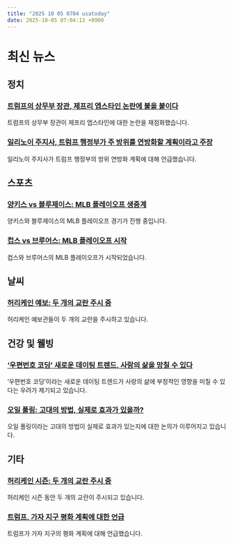 ```yaml
---
title: "2025 10 05 0704 usatoday"
date: 2025-10-05 07:04:13 +0900
---
```


# 최신 뉴스

## 정치

### [트럼프의 상무부 장관, 제프리 엡스타인 논란에 불을 붙이다](https://www.usatoday.com/story/news/politics/2025/10/04/jeffrey-esptein-trump-howard-lutnick-blackmailer/86486353007/)
트럼프의 상무부 장관이 제프리 엡스타인에 대한 논란을 재점화했습니다.
### [일리노이 주지사, 트럼프 행정부가 주 방위를 연방화할 계획이라고 주장](https://www.usatoday.com/story/news/politics/2025/10/04/trump-federalize-iillinois-national-guard-pritzker/86524379007/)
일리노이 주지사가 트럼프 행정부의 방위 연방화 계획에 대해 언급했습니다.

## 스포츠

### [양키스 vs 블루제이스: MLB 플레이오프 생중계](https://www.usatoday.com/story/sports/mlb/playoffs/2025/10/04/yankees-vs-blue-jays-score-channel-mlb-playoffs-highlights/86522886007/)
양키스와 블루제이스의 MLB 플레이오프 경기가 진행 중입니다.
### [컵스 vs 브루어스: MLB 플레이오프 시작](https://www.usatoday.com/story/sports/mlb/playoffs/2025/10/04/cubs-vs-brewers-score-channel-live-mlb-playoffs-highlights/86520073007/)
컵스와 브루어스의 MLB 플레이오프가 시작되었습니다.

## 날씨

### [허리케인 예보: 두 개의 교란 주시 중](https://www.usatoday.com/story/news/weather/2025/10/04/hurricane-atlantic-season-storm-tracker/86522583007/)
허리케인 예보관들이 두 개의 교란을 주시하고 있습니다.

## 건강 및 웰빙

### [‘우편번호 코딩’ 새로운 데이팅 트렌드, 사랑의 삶을 망칠 수 있다](https://www.usatoday.com/story/life/health-wellness/2025/10/03/zip-coding-dating-trend/86481064007/)
‘우편번호 코딩’이라는 새로운 데이팅 트렌드가 사랑의 삶에 부정적인 영향을 미칠 수 있다는 우려가 제기되고 있습니다.
### [오일 풀링: 고대의 방법, 실제로 효과가 있을까?](https://www.usatoday.com/story/life/health-wellness/2025/10/03/what-is-oil-pulling/86414530007/)
오일 풀링이라는 고대의 방법이 실제로 효과가 있는지에 대한 논의가 이루어지고 있습니다.

## 기타

### [허리케인 시즌: 두 개의 교란 주시 중](https://www.usatoday.com/story/news/weather/2025/10/04/hurricane-atlantic-season-storm-tracker/86522583007/)
허리케인 시즌 동안 두 개의 교란이 주시되고 있습니다.
### [트럼프, 가자 지구 평화 계획에 대한 언급](https://www.usatoday.com/story/news/world/2025/10/04/israel-hamas-war-gaza-peace-plan/86520205007/)
트럼프가 가자 지구의 평화 계획에 대해 언급했습니다.